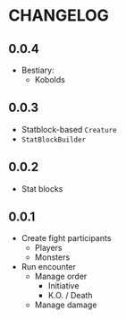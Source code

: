 # CHANGELOG

## 0.0.4
- Bestiary:
  * Kobolds

## 0.0.3
- Statblock-based `Creature`
- `StatBlockBuilder`

## 0.0.2
- Stat blocks

## 0.0.1

- Create fight participants
    - Players
    - Monsters
- Run encounter
    - Manage order
      - Initiative
      - K.O. / Death
    - Manage damage
